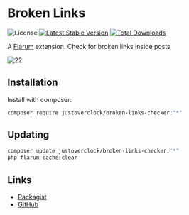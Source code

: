 # Broken Links

![License](https://img.shields.io/badge/license-MIT-blue.svg) [![Latest Stable Version](https://img.shields.io/packagist/v/justoverclock/broken-links-checker.svg)](https://packagist.org/packages/justoverclock/broken-links-checker) [![Total Downloads](https://img.shields.io/packagist/dt/justoverclock/broken-links-checker.svg)](https://packagist.org/packages/justoverclock/broken-links-checker)

A [Flarum](http://flarum.org) extension. Check for broken links inside posts

![22](https://user-images.githubusercontent.com/79002016/172880907-b3e4f542-32ae-4c4e-92cf-f5f1662fbdb1.png)

## Installation

Install with composer:

```sh
composer require justoverclock/broken-links-checker:"*"
```

## Updating

```sh
composer update justoverclock/broken-links-checker:"*"
php flarum cache:clear
```

## Links

- [Packagist](https://packagist.org/packages/justoverclock/broken-links-checker)
- [GitHub](https://github.com/justoverclockl/broken-links-checker)
